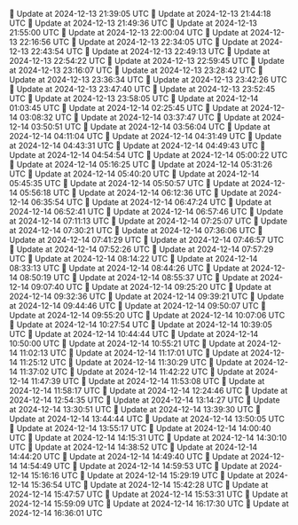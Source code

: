 🔄 Update at 2024-12-13 21:39:05 UTC
🔄 Update at 2024-12-13 21:44:18 UTC
🔄 Update at 2024-12-13 21:49:36 UTC
🔄 Update at 2024-12-13 21:55:00 UTC
🔄 Update at 2024-12-13 22:00:04 UTC
🔄 Update at 2024-12-13 22:16:56 UTC
🔄 Update at 2024-12-13 22:34:05 UTC
🔄 Update at 2024-12-13 22:43:54 UTC
🔄 Update at 2024-12-13 22:49:13 UTC
🔄 Update at 2024-12-13 22:54:22 UTC
🔄 Update at 2024-12-13 22:59:45 UTC
🔄 Update at 2024-12-13 23:16:07 UTC
🔄 Update at 2024-12-13 23:28:42 UTC
🔄 Update at 2024-12-13 23:36:34 UTC
🔄 Update at 2024-12-13 23:42:26 UTC
🔄 Update at 2024-12-13 23:47:40 UTC
🔄 Update at 2024-12-13 23:52:45 UTC
🔄 Update at 2024-12-13 23:58:05 UTC
🔄 Update at 2024-12-14 01:03:45 UTC
🔄 Update at 2024-12-14 02:25:45 UTC
🔄 Update at 2024-12-14 03:08:32 UTC
🔄 Update at 2024-12-14 03:37:47 UTC
🔄 Update at 2024-12-14 03:50:51 UTC
🔄 Update at 2024-12-14 03:56:04 UTC
🔄 Update at 2024-12-14 04:11:04 UTC
🔄 Update at 2024-12-14 04:31:49 UTC
🔄 Update at 2024-12-14 04:43:31 UTC
🔄 Update at 2024-12-14 04:49:43 UTC
🔄 Update at 2024-12-14 04:54:54 UTC
🔄 Update at 2024-12-14 05:00:22 UTC
🔄 Update at 2024-12-14 05:16:25 UTC
🔄 Update at 2024-12-14 05:31:26 UTC
🔄 Update at 2024-12-14 05:40:20 UTC
🔄 Update at 2024-12-14 05:45:35 UTC
🔄 Update at 2024-12-14 05:50:57 UTC
🔄 Update at 2024-12-14 05:56:18 UTC
🔄 Update at 2024-12-14 06:12:36 UTC
🔄 Update at 2024-12-14 06:35:54 UTC
🔄 Update at 2024-12-14 06:47:24 UTC
🔄 Update at 2024-12-14 06:52:41 UTC
🔄 Update at 2024-12-14 06:57:46 UTC
🔄 Update at 2024-12-14 07:11:13 UTC
🔄 Update at 2024-12-14 07:25:07 UTC
🔄 Update at 2024-12-14 07:30:21 UTC
🔄 Update at 2024-12-14 07:36:06 UTC
🔄 Update at 2024-12-14 07:41:29 UTC
🔄 Update at 2024-12-14 07:46:57 UTC
🔄 Update at 2024-12-14 07:52:26 UTC
🔄 Update at 2024-12-14 07:57:29 UTC
🔄 Update at 2024-12-14 08:14:22 UTC
🔄 Update at 2024-12-14 08:33:13 UTC
🔄 Update at 2024-12-14 08:44:26 UTC
🔄 Update at 2024-12-14 08:50:19 UTC
🔄 Update at 2024-12-14 08:55:37 UTC
🔄 Update at 2024-12-14 09:07:40 UTC
🔄 Update at 2024-12-14 09:25:20 UTC
🔄 Update at 2024-12-14 09:32:36 UTC
🔄 Update at 2024-12-14 09:39:21 UTC
🔄 Update at 2024-12-14 09:44:46 UTC
🔄 Update at 2024-12-14 09:50:07 UTC
🔄 Update at 2024-12-14 09:55:20 UTC
🔄 Update at 2024-12-14 10:07:06 UTC
🔄 Update at 2024-12-14 10:27:54 UTC
🔄 Update at 2024-12-14 10:39:05 UTC
🔄 Update at 2024-12-14 10:44:44 UTC
🔄 Update at 2024-12-14 10:50:00 UTC
🔄 Update at 2024-12-14 10:55:21 UTC
🔄 Update at 2024-12-14 11:02:13 UTC
🔄 Update at 2024-12-14 11:17:01 UTC
🔄 Update at 2024-12-14 11:25:12 UTC
🔄 Update at 2024-12-14 11:30:29 UTC
🔄 Update at 2024-12-14 11:37:02 UTC
🔄 Update at 2024-12-14 11:42:22 UTC
🔄 Update at 2024-12-14 11:47:39 UTC
🔄 Update at 2024-12-14 11:53:08 UTC
🔄 Update at 2024-12-14 11:58:17 UTC
🔄 Update at 2024-12-14 12:24:46 UTC
🔄 Update at 2024-12-14 12:54:35 UTC
🔄 Update at 2024-12-14 13:14:27 UTC
🔄 Update at 2024-12-14 13:30:51 UTC
🔄 Update at 2024-12-14 13:39:30 UTC
🔄 Update at 2024-12-14 13:44:44 UTC
🔄 Update at 2024-12-14 13:50:05 UTC
🔄 Update at 2024-12-14 13:55:17 UTC
🔄 Update at 2024-12-14 14:00:40 UTC
🔄 Update at 2024-12-14 14:15:31 UTC
🔄 Update at 2024-12-14 14:30:10 UTC
🔄 Update at 2024-12-14 14:38:52 UTC
🔄 Update at 2024-12-14 14:44:20 UTC
🔄 Update at 2024-12-14 14:49:40 UTC
🔄 Update at 2024-12-14 14:54:49 UTC
🔄 Update at 2024-12-14 14:59:53 UTC
🔄 Update at 2024-12-14 15:16:16 UTC
🔄 Update at 2024-12-14 15:29:19 UTC
🔄 Update at 2024-12-14 15:36:54 UTC
🔄 Update at 2024-12-14 15:42:28 UTC
🔄 Update at 2024-12-14 15:47:57 UTC
🔄 Update at 2024-12-14 15:53:31 UTC
🔄 Update at 2024-12-14 15:59:09 UTC
🔄 Update at 2024-12-14 16:17:30 UTC
🔄 Update at 2024-12-14 16:36:01 UTC

